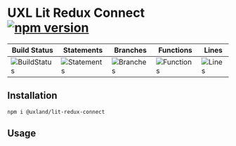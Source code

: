 # UXL Lit Redux Connect [![npm version](https://badge.fury.io/js/%40uxland%2Flit-redux-connect.svg)](https://badge.fury.io/js/%40uxland%2Flit-redux-connect)

| Build Status                                    | Statements                                    | Branches                                  | Functions                                   | Lines                               |
| ----------------------------------------------- | --------------------------------------------- | ----------------------------------------- | ------------------------------------------- | ----------------------------------- |
| ![BuildStatus](https://img.shields.io/badge/Build-Passing-brightgreen.svg "Building Status") | ![Statements](https://img.shields.io/badge/Coverage-44.48%25-red.svg "Make me better!") | ![Branches](https://img.shields.io/badge/Coverage-82.65%25-yellow.svg "Make me better!") | ![Functions](https://img.shields.io/badge/Coverage-33.98%25-red.svg "Make me better!") | ![Lines](https://img.shields.io/badge/Coverage-44.48%25-red.svg "Make me better!") |

## Installation

`npm i @uxland/lit-redux-connect`

## Usage
